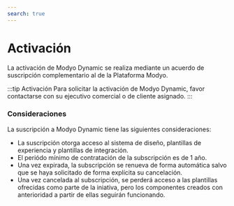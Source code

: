 ```yaml
---
search: true
---
```


# Activación

La activación de Modyo Dynamic se realiza mediante un acuerdo de suscripción complementario al de la Plataforma Modyo.

:::tip Activación
Para solicitar la activación de Modyo Dynamic, favor contactarse con su ejecutivo comercial o de cliente asignado.
:::

### Consideraciones
La suscripción a Modyo Dynamic tiene las siguientes consideraciones:
- La suscripción otorga acceso al sistema de diseño, plantillas de experiencia y plantillas de integración.
- El periódo mínimo de contratación de la subscripción es de 1 año.
- Una vez expirada, la subscripción se renueva de forma automática salvo que se haya solicitado de forma explícita su cancelación.
- Una vez cancelada al subscripción, se perderá acceso a las plantillas ofrecidas como parte de la iniativa, pero los componentes creados con anterioridad a partir de ellas seguirán funcionando.

